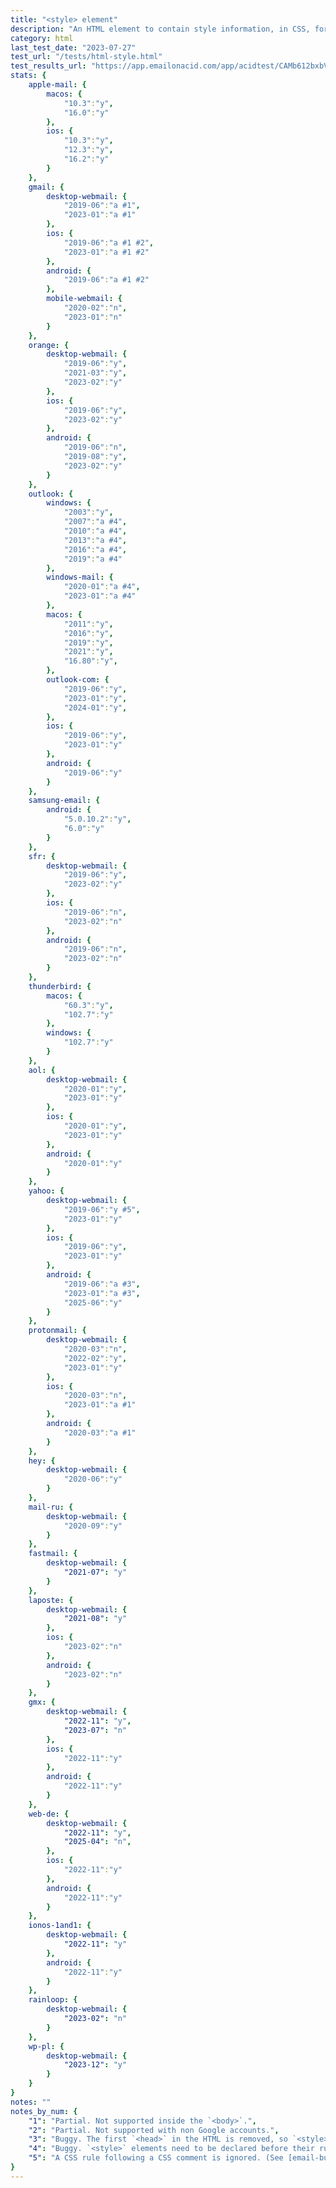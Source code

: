 ```yaml
---
title: "<style> element"
description: "An HTML element to contain style information, in CSS, for a document or part of a document."
category: html
last_test_date: "2023-07-27"
test_url: "/tests/html-style.html"
test_results_url: "https://app.emailonacid.com/app/acidtest/CAMb612bxbVwRWPhM4wZKNhhdcdkNxj0Rj6dtRRw6LQUO/list"
stats: {
    apple-mail: {
        macos: {
            "10.3":"y",
            "16.0":"y"
        },
        ios: {
            "10.3":"y",
            "12.3":"y",
            "16.2":"y"
        }
    },
    gmail: {
        desktop-webmail: {
            "2019-06":"a #1",
            "2023-01":"a #1"
        },
        ios: {
            "2019-06":"a #1 #2",
            "2023-01":"a #1 #2"
        },
        android: {
            "2019-06":"a #1 #2"
        },
        mobile-webmail: {
            "2020-02":"n",
            "2023-01":"n"
        }
    },
    orange: {
        desktop-webmail: {
            "2019-06":"y",
            "2021-03":"y",
            "2023-02":"y"
        },
        ios: {
            "2019-06":"y",
            "2023-02":"y"
        },
        android: {
            "2019-06":"n",
            "2019-08":"y",
            "2023-02":"y"
        }
    },
    outlook: {
        windows: {
            "2003":"y",
            "2007":"a #4",
            "2010":"a #4",
            "2013":"a #4",
            "2016":"a #4",
            "2019":"a #4"
        },
        windows-mail: {
            "2020-01":"a #4",
            "2023-01":"a #4"
        },
        macos: {
            "2011":"y",
            "2016":"y",
            "2019":"y",
            "2021":"y",
            "16.80":"y",
        },
        outlook-com: {
            "2019-06":"y",
            "2023-01":"y",
            "2024-01":"y",
        },
        ios: {
            "2019-06":"y",
            "2023-01":"y"
        },
        android: {
            "2019-06":"y"
        }
    },
    samsung-email: {
        android: {
            "5.0.10.2":"y",
            "6.0":"y"
        }
    },
    sfr: {
        desktop-webmail: {
            "2019-06":"y",
            "2023-02":"y"
        },
        ios: {
            "2019-06":"n",
            "2023-02":"n"
        },
        android: {
            "2019-06":"n",
            "2023-02":"n"
        }
    },
    thunderbird: {
        macos: {
            "60.3":"y",
            "102.7":"y"
        },
        windows: {
            "102.7":"y"
        }
    },
    aol: {
        desktop-webmail: {
            "2020-01":"y",
            "2023-01":"y"
        },
        ios: {
            "2020-01":"y",
            "2023-01":"y"
        },
        android: {
            "2020-01":"y"
        }
    },
    yahoo: {
        desktop-webmail: {
            "2019-06":"y #5",
            "2023-01":"y"
        },
        ios: {
            "2019-06":"y",
            "2023-01":"y"
        },
        android: {
            "2019-06":"a #3",
            "2023-01":"a #3",
            "2025-06":"y"
        }
    },
    protonmail: {
        desktop-webmail: {
            "2020-03":"n",
            "2022-02":"y",
            "2023-01":"y"
        },
        ios: {
            "2020-03":"n",
            "2023-01":"a #1"
        },
        android: {
            "2020-03":"a #1"
        }
    },
    hey: {
        desktop-webmail: {
            "2020-06":"y"
        }
    },
    mail-ru: {
        desktop-webmail: {
            "2020-09":"y"
        }
    },
    fastmail: {
        desktop-webmail: {
            "2021-07": "y"
        }
    },
    laposte: {
        desktop-webmail: {
            "2021-08": "y"
        },
        ios: {
            "2023-02":"n"
        },
        android: {
            "2023-02":"n"
        }
    },
	gmx: {
		desktop-webmail: {
            "2022-11": "y",
			"2023-07": "n"
		},
		ios: {
			"2022-11":"y"
		},
		android: {
			"2022-11":"y"
		}
	},
	web-de: {
		desktop-webmail: {
			"2022-11": "y",
			"2025-04": "n",
		},
		ios: {
			"2022-11":"y"
		},
		android: {
			"2022-11":"y"
		}
	},
    ionos-1and1: {
        desktop-webmail: {
            "2022-11": "y"
        },
        android: {
            "2022-11":"y"
        }
    },
    rainloop: {
        desktop-webmail: {
            "2023-02": "n"
        }
    },
    wp-pl: {
        desktop-webmail: {
            "2023-12": "y"
        }
    }
}
notes: ""
notes_by_num: {
    "1": "Partial. Not supported inside the `<body>`.",
    "2": "Partial. Not supported with non Google accounts.",
    "3": "Buggy. The first `<head>` in the HTML is removed, so `<style>` elements need to be in a second `<head>` element.",
    "4": "Buggy. `<style>` elements need to be declared before their rules are used.",
    "5": "A CSS rule following a CSS comment is ignored. (See [email-bugs#25](https://github.com/hteumeuleu/email-bugs/issues/25).)"
}
---
```

